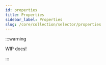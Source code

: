 ```yaml
---
id: properties
title: Properties
sidebar_label: Properties
slug: /core/collection/selector/properties
---
```


:::warning

WIP docs!

:::